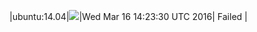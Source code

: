 |ubuntu:14.04|![](https://cdn.rawgit.com/Neilpang/letest/master/status/ubuntu-14.04.svg)|Wed Mar 16 14:23:30 UTC 2016| Failed |
